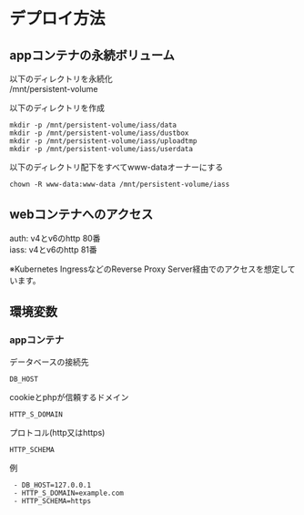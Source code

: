 # デプロイ方法

## appコンテナの永続ボリューム

以下のディレクトリを永続化  
/mnt/persistent-volume  

以下のディレクトリを作成  
```
mkdir -p /mnt/persistent-volume/iass/data
mkdir -p /mnt/persistent-volume/iass/dustbox
mkdir -p /mnt/persistent-volume/iass/uploadtmp
mkdir -p /mnt/persistent-volume/iass/userdata
```

以下のディレクトリ配下をすべてwww-dataオーナーにする  
```
chown -R www-data:www-data /mnt/persistent-volume/iass
```

## webコンテナへのアクセス

auth: v4とv6のhttp 80番  
iass: v4とv6のhttp 81番  

※Kubernetes IngressなどのReverse Proxy Server経由でのアクセスを想定しています。  

## 環境変数

### appコンテナ

データベースの接続先  
```
DB_HOST
```

cookieとphpが信頼するドメイン  
```
HTTP_S_DOMAIN
```

プロトコル(http又はhttps)  
```
HTTP_SCHEMA
```

例  
```
 - DB_HOST=127.0.0.1
 - HTTP_S_DOMAIN=example.com
 - HTTP_SCHEMA=https
```
